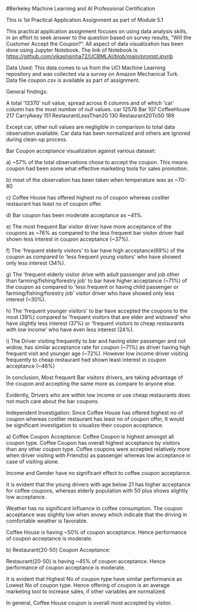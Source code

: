﻿#Berkeley Machine Learning and AI Professional Certification

This is 1st Practical Application Assignment as part of Module 5.1

This practical application assignment focuses on using data analysis skills, in an effort to seek answer to the question based on survey results, “Will the Customer Accept the Coupon?”.
All aspect of data visualization has been done using Jupyter Notebook. The link of Notebook is 
https://github.com/vikashsinha72/UCBMLAI/blob/main/prompt.ipynb


Data Used: This data comes to us from the UCI Machine Learning repository and was collected via a survey on Amazon Mechanical Turk. Data file coupon.csv is available as part of assignment.
 

General findings:

A total ‘13370’ null value, spread across 6 columns and of which 'car' column has the most number of null values.
car                     12576
Bar                       107
CoffeeHouse               217
CarryAway                 151
RestaurantLessThan20      130
Restaurant20To50          189

Except car, other null values are negligible in comparison to total data observation available. Car data has been normalized and others are ignored during clean-up process.



Bar Coupon acceptance visualization against various dataset:

a) ~57% of the total observations chose to accept the coupon. This means coupon had been some what effective marketing tools for sales promotion.

b) most of the observation has been taken when temperature was as ~70-80

c) Coffee House has offered highest no of coupon whereas costlier restaurant has least no of coupon offer.

d) Bar coupon has been moderate acceptance as ~41%.

e) The most frequent Bar visitor driver have more acceptance of the coupons as ~76% as compared to the less frequent bar visitor driver had shown less interest in coupon acceptance (~37%).

f) The 'frequent elderly visitors' to bar have high acceptance(69%) of the coupon as compared to 'less frequent young visitors' who have showed only less interest (34%).

g) The 'frequent elderly visitor drive with adult passenger and job other than farming/fishing/forestry job' to bar have higher acceptance (~71%) of the coupon as compared to 'less frequent or having child passenger or farming/fishing/forestry job' visitor driver who have showed only less interest (~30%).

h) The 'frequent younger visitors' to bar have accepted the coupons to the most (39%) compared to 'frequent visitors that are elder and widowed' who have slightly less interest (37%) or 'frequent visitors to cheap restaurants with low income' who have even less interest (24%).

i) The Driver visiting frequently to bar and having elder passenger and not widow, has similar acceptance rate for coupon (~71%) as driver having high frequent visit and younger age (~72%). However low income driver visiting frequently to cheap restaurant had shown least interest in coupon acceptance (~46%)

In conclusion, Most frequent Bar visitors drivers, are taking advantage of the coupon and accepting the same more as compare to anyone else.

Evidently, Drivers who are within low income or use cheap restaurants does not much care about the bar coupons.


Independent Investigation: 
Since Coffee House has offered highest no of coupon whereas costlier restaurant has least no of coupon offer, It would be significant investigation to visualize their coupon acceptance. 

a) Coffee Coupon Acceptance:
Coffee Coupon is highest amongst all coupon type.
Coffee Coupon has overall highest acceptance by visitors than any other coupon type.
Coffee coupons were accepted relatively more when driver visiting with Friend(s) as passenger whereas low acceptance in case of visiting alone.

Income and Gender have no significant effect to coffee coupon acceptance.

It is evident that the young drivers with age below 21 has higher acceptance for coffee coupons, whereas elderly population with 50 plus shows slightly low acceptance.

Weather has no significant influence in coffee consumption. The coupon acceptance was slightly low when snowy which indicate that the driving in comfortable weather is favorable.

Coffee House is having ~50% of coupon acceptance. Hence performance of coupon acceptance is moderate.


b) Restaurant(20-50) Coupon Acceptance:

Restaurant(20-50) is having ~45% of coupon acceptance. Hence performance of coupon acceptance is moderate.

It is evident that Highest No of coupon type have similar performance as Lowest No of coupon type. Hence offering of coupon is an average marketing tool to increase sales, if other variables are normalized.


In general, Coffee House coupon is overall most accepted by visitor.


